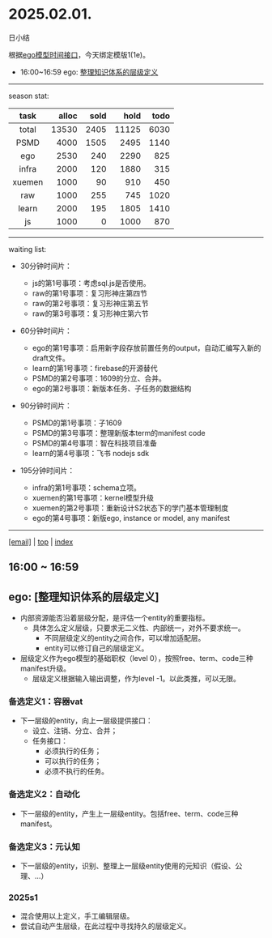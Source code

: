 # 2025.02.01.
日小结

<a id="top"></a>
根据[ego模型时间接口](https://gitee.com/hyg/blog/blob/master/timeflow.md)，今天绑定模版1(1e)。

<a id="index"></a>
- 16:00~16:59	ego: [整理知识体系的层级定义](#20250201160000)

---
season stat:

| task | alloc | sold | hold | todo |
| :---: | ---: | ---: | ---: | ---: |
| total | 13530 | 2405 | 11125 | 6030 |
| PSMD | 4000 | 1505 | 2495 | 1140 |
| ego | 2530 | 240 | 2290 | 825 |
| infra | 2000 | 120 | 1880 | 315 |
| xuemen | 1000 | 90 | 910 | 450 |
| raw | 1000 | 255 | 745 | 1020 |
| learn | 2000 | 195 | 1805 | 1410 |
| js | 1000 | 0 | 1000 | 870 |

---
waiting list:


- 30分钟时间片：
  - js的第1号事项：考虑sql.js是否使用。
  - raw的第1号事项：复习形神庄第四节
  - raw的第2号事项：复习形神庄第五节
  - raw的第3号事项：复习形神庄第六节

- 60分钟时间片：
  - ego的第1号事项：启用新字段存放前置任务的output，自动汇编写入新的draft文件。
  - learn的第1号事项：firebase的开源替代
  - PSMD的第2号事项：1609的分立、合并。
  - ego的第2号事项：新版本任务、子任务的数据结构

- 90分钟时间片：
  - PSMD的第1号事项：子1609
  - PSMD的第3号事项：整理新版本term的manifest code
  - PSMD的第4号事项：智在科技项目准备
  - learn的第4号事项：飞书 nodejs sdk

- 195分钟时间片：
  - infra的第1号事项：schema立项。
  - xuemen的第1号事项：kernel模型升级
  - xuemen的第2号事项：重新设计S2状态下的学门基本管理制度
  - ego的第4号事项：新版ego, instance or model, any manifest

---
<a href="mailto:huangyg@mars22.com?subject=关于2025.02.01.[整理知识体系的层级定义]任务&body=日期: 2025.02.01.%0D%0A序号: 5%0D%0A手稿:../../draft/2025/20250201.01.md%0D%0A---请勿修改邮件主题及以上内容 从下一行开始写您的想法---%0D%0A">[email]</a> | [top](#top) | [index](#index)
<a id="20250201160000"></a>
## 16:00 ~ 16:59
## ego: [整理知识体系的层级定义]

- 内部资源能否沿着层级分配，是评估一个entity的重要指标。
    - 具体怎么定义层级，只要求无二义性、内部统一，对外不要求统一。
        - 不同层级定义的entity之间合作，可以增加适配层。
        - entity可以修订自己的层级定义。
- 层级定义作为ego模型的基础职权（level 0），按照free、term、code三种manifest升级。
    - 层级定义根据输入输出调整，作为level -1。以此类推，可以无限。

### 备选定义1：容器vat

- 下一层级的entity，向上一层级提供接口：
    - 设立、注销、分立、合并；
    - 任务接口：
        - 必须执行的任务；
        - 可以执行的任务；
        - 必须不执行的任务。

### 备选定义2：自动化

- 下一层级的entity，产生上一层级entity。包括free、term、code三种manifest。

### 备选定义3：元认知

- 下一层级的entity，识别、整理上一层级entity使用的元知识（假设、公理、...）

### 2025s1

- 混合使用以上定义，手工编辑层级。
- 尝试自动产生层级，在此过程中寻找持久的层级定义。